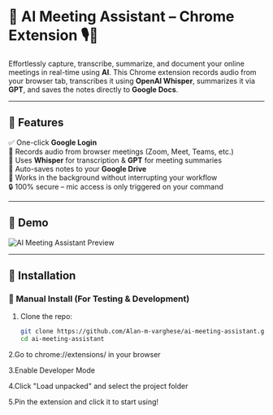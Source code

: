 # 🤖 AI Meeting Assistant – Chrome Extension 🎙️📄

Effortlessly capture, transcribe, summarize, and document your online meetings in real-time using **AI**. This Chrome extension records audio from your browser tab, transcribes it using **OpenAI Whisper**, summarizes it via **GPT**, and saves the notes directly to **Google Docs**.

---

## 🚀 Features

✅ One-click **Google Login**  
🎤 Records audio from browser meetings (Zoom, Meet, Teams, etc.)  
🧠 Uses **Whisper** for transcription & **GPT** for meeting summaries  
📄 Auto-saves notes to your **Google Drive**  
📌 Works in the background without interrupting your workflow  
🔒 100% secure – mic access is only triggered on your command  

---

## 📸 Demo

![AI Meeting Assistant Preview](assets/demo/) <!-- Add your demo GIF/screenshot path here -->

---

## 🔧 Installation

### 🧪 Manual Install (For Testing & Development)

1. Clone the repo:
   ```bash
   git clone https://github.com/Alan-m-varghese/ai-meeting-assistant.git
   cd ai-meeting-assistant
2.Go to chrome://extensions/ in your browser

3.Enable Developer Mode

4.Click "Load unpacked" and select the project folder

5.Pin the extension and click it to start using!

